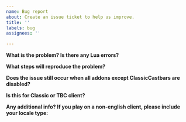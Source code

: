 ```yaml
---
name: Bug report
about: Create an issue ticket to help us improve.
title: ''
labels: bug
assignees: ''

---
```


<!--
  Please make sure you're using the latest version of ClassicCastbars before reporting a bug.
  You may enable Lua errors by typing "/console scriptErrors 1" ingame.
-->

**What is the problem? Is there any Lua errors?**


**What steps will reproduce the problem?**


**Does the issue still occur when all addons except ClassicCastbars are disabled?**


**Is this for Classic or TBC client?**


**Any additional info? If you play on a non-english client, please include your locale type:**

